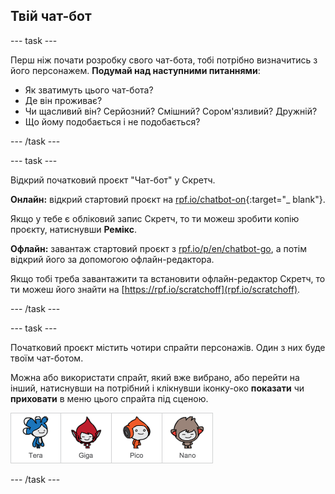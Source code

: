 ## Твій чат-бот

\--- task \---

Перш ніж почати розробку свого чат-бота, тобі потрібно визначитись з його персонажем. **Подумай над наступними питаннями**:

+ Як зватимуть цього чат-бота?
+ Де він проживає?
+ Чи щасливий він? Серйозний? Смішний? Сором'язливий? Дружній?
+ Що йому подобається і не подобається?

\--- /task \---

\--- task \---

Відкрий початковий проєкт "Чат-бот" у Скретч.

**Онлайн:** відкрий стартовий проєкт на [rpf.io/chatbot-on](http://rpf.io/chatbot-on){:target="_ blank"}.

Якщо у тебе є обліковий запис Скретч, то ти можеш зробити копію проєкту, натиснувши **Ремікс**.

**Офлайн:** завантаж стартовий проєкт з [rpf.io/p/en/chatbot-go](http://rpf.io/p/en/chatbot-go), а потім відкрий його за допомогою офлайн-редактора.

Якщо тобі треба завантажити та встановити офлайн-редактор Скретч, то ти можеш його знайти на [https://rpf.io/scratchoff](rpf.io/scratchoff).

\--- /task \---

\--- task \---

Початковий проєкт містить чотири спрайти персонажів. Один з них буде твоїм чат-ботом.

Можна або використати спрайт, який вже вибрано, або перейти на інший, натиснувши на потрібний і клікнувши іконку-око **показати** чи **приховати** в меню цього спрайта під сценою.

![Вибрати персонажа](images/chatbot-characters.png)

\--- /task \---